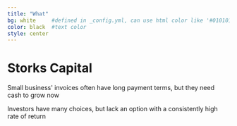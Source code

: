 ```yaml
---
title: "What"
bg: white     #defined in _config.yml, can use html color like '#010101'
color: black  #text color
style: center
---
```


# Storks Capital

Small business' invoices often have long payment terms, but they need cash to grow now  

Investors have many choices, but lack an option with a consistently high rate of return




